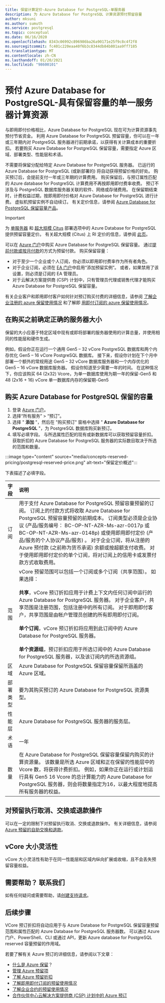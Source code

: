 ```yaml
---
title: 保留计算定价-Azure Database for PostgreSQL-单服务器
description: 为 Azure Database for PostgreSQL 计算资源预付预留容量
author: mksuni
ms.author: sumuth
ms.service: postgresql
ms.topic: conceptual
ms.date: 06/16/2020
ms.openlocfilehash: 8343c06992c896986ba26a90171e25f9c8c4f2f8
ms.sourcegitcommit: fc401c220eaa40f6b3c8344db84b801aa9ff7185
ms.translationtype: MT
ms.contentlocale: zh-CN
ms.lasthandoff: 01/20/2021
ms.locfileid: "98600101"
---
```

# <a name="prepay-for-azure-database-for-postgresql---single-server-compute-resources-with-reserved-capacity"></a>预付 Azure Database for PostgreSQL-具有保留容量的单一服务器计算资源

与即用即付价格相比，Azure Database for PostgreSQL 现在可为计算资源事先预付节省资金。 利用 Azure Database for PostgreSQL 预留容量，你可以在一年或三年期内对 PostgreSQL 服务器进行前期承诺，以获得有关计算成本的重要折扣。 若要购买 Azure Database for PostgreSQL 保留容量，需要指定 Azure 区域、部署类型、性能层和术语。 </br>

不需要将保留分配给特定 Azure Database for PostgreSQL 服务器。 已运行的 Azure Database for PostgreSQL (或新部署的) 将自动获得预留价格的好处。 购买预订后，会提前支付一年或三年期的计算费用。 购买保留后，与预订属性匹配的 Azure database for PostgreSQL 计算费用不再按即用即付费率收费。 预订不涉及与 PostgreSQL 数据库服务器关联的软件、网络或存储费用。 在保留期结束时，计费权益过期，按即用即付价格对 Azure Database for PostgreSQL 进行计费。 虚拟机预留实例不自动续订。 有关定价信息，请参阅 [Azure Database for PostgreSQL 保留容量产品](https://azure.microsoft.com/pricing/details/postgresql/)。 </br>

> [!IMPORTANT]
> 为 [单服务器](./overview.md#azure-database-for-postgresql---single-server) 和 [超大规模 Citus](./overview.md#azure-database-for-postgresql--hyperscale-citus) 部署选项中的 Azure Database for PostgreSQL 提供预留容量定价。 有关超大规模 (Citus) 上 RI 定价的信息，请参阅 [此页](concepts-hyperscale-reserved-pricing.md)。

可以在 [Azure 门户](https://portal.azure.com/)中购买 Azure Database for PostgreSQL 保留容量。 通过[提前付款或按月付款](../cost-management-billing/reservations/prepare-buy-reservation.md)的方式为预留付款。 购买保留容量：

* 对于至少一个企业或个人订阅，你必须以即用即付费率作为所有者角色。
* 对于企业订阅，必须在 [EA 门户](https://ea.azure.com/)中启用“添加预留实例”。 或者，如果禁用了该设置，则必须是订阅的 EA 管理员。
* 对于云解决方案提供商 (CSP) 计划中，只有管理员代理或销售代理才能购买 Azure Database for PostgreSQL 保留容量。 </br>

有关企业客户和即用即付客户如何针对预订购买付费的详细信息，请参阅 [了解企业注册的 azure 保留使用情况](../cost-management-billing/reservations/understand-reserved-instance-usage-ea.md) 和了解即 [用即付订阅的 azure 保留使用情况](../cost-management-billing/reservations/understand-reserved-instance-usage.md)。


## <a name="determine-the-right-server-size-before-purchase"></a>在购买之前确定正确的服务器大小

保留的大小应基于特定区域中现有或即将部署的服务器使用的计算总量，并使用相同的性能层和硬件生成。</br>

例如，假设你正在运行一个通用 Gen5 – 32 vCore PostgreSQL 数据库和两个内存优化 Gen5 – 16 vCore PostgreSQL 数据库。 接下来，假设你计划在下个月中部署一个额外的常规用途 Gen5 – 32 vCore 数据库服务器和一个内存优化的 Gen5 – 16 vCore 数据库服务器。 假设你知道至少需要一年的时间。 在这种情况下，你应该购买 64 (2x32) Vcore，为单一数据库使用为期一年的保留-Gen5 和 48 (2x16 + 16) vCore 单一数据库内存的保留期-Gen5


## <a name="buy-azure-database-for-postgresql-reserved-capacity"></a>购买 Azure Database for PostgreSQL 保留的容量

1. 登录 [Azure 门户](https://portal.azure.com/)。
2. 选择“所有服务” > “预订”。
3. 选择 " **添加** "，然后在 "购买预订" 窗格中选择 " **Azure Database for PostgreSQL** "，为 PostgreSQL 数据库购买新预订。
4. 填写必填字段。 与所选属性匹配的现有或新数据库可以获取预留容量折扣。 获取折扣的 Azure Database for PostgreSQL 服务器的实际数目取决于所选的范围和数量。


:::image type="content" source="media/concepts-reserved-pricing/postgresql-reserved-price.png" alt-text="保留定价概述":::


下表描述了必填字段。

| 字段 | 说明 |
| :------------ | :------- |
| 订阅   | 用于支付 Azure Database for PostgreSQL 预留容量预留的订阅。 订阅上的付款方式将收取 Azure Database for PostgreSQL 预留容量预留的前期成本。 订阅类型必须是企业协议 (产品/服务编号： BC-OP-NT-AZR-Ms-azr-0017p 或 BC-OP-NT-AZR-Ms-azr-0148p) 或使用即用即付定价 (产品/服务的个人协议产品/服务) 。 对于企业订阅，将从注册的 Azure 预付款 (之前称为货币承诺) 余额或按超额支付收费。 对于使用即用即付定价的单个订阅，将对订阅上的信用卡或发票付款方式收取费用。
| 范围 | vCore 预留范围可以包括一个订阅或多个订阅（共享范围）。 如果选择： </br></br> **共享**，vCore 预订折扣应用于计费上下文内任何订阅中运行的 Azure Database for PostgreSQL 服务器。 对于企业客户，共享范围是注册范围，包括注册中的所有订阅。 对于即用即付客户，共享范围是由帐户管理员创建的所有即用即付订阅。</br></br> **单个订阅**，vCore 预订折扣将应用到此订阅中的 Azure Database for PostgreSQL 服务器。 </br></br> **单个资源组**，预订折扣应用于所选订阅中的 Azure Database for PostgreSQL 服务器，以及该订阅内的所选资源组。
| 区域 | Azure Database for PostgreSQL 保留容量保留所涵盖的 Azure 区域。
| 部署类型 | 要为其购买预订的 Azure Database for PostgreSQL 资源类型。
| 性能层 | Azure Database for PostgreSQL 服务器的服务层。
| 术语 | 一年
| 数量 | 在 Azure Database for PostgreSQL 保留容量保留内购买的计算资源量。 该数量是所选 Azure 区域和正在保留的性能层中的 Vcore 数，将获得计费折扣。 例如，如果你正在运行或计划运行具有 Gen5 16 Vcore 的总计算能力的 Azure Database for PostgreSQL 服务器，则会将数量指定为16，以最大程度地提高所有服务器的权益。

## <a name="cancel-exchange-or-refund-reservations"></a>对预留执行取消、交换或退款操作

可以在一定的限制下对预留执行取消、交换或退款操作。 有关详细信息，请参阅 [Azure 预留的自助交换和退款](../cost-management-billing/reservations/exchange-and-refund-azure-reservations.md)。

## <a name="vcore-size-flexibility"></a>vCore 大小灵活性

vCore 大小灵活性有助于在同一性能层和区域内纵向扩展或收缩，且不会丢失预留容量权益。 

## <a name="need-help-contact-us"></a>需要帮助？ 联系我们

如有任何疑问或需要帮助，请[创建支持请求](https://portal.azure.com/#blade/Microsoft_Azure_Support/HelpAndSupportBlade/newsupportrequest)。

## <a name="next-steps"></a>后续步骤

VCore 预订折扣将自动应用于与 Azure Database for PostgreSQL 保留容量预留范围和属性匹配的 Azure Database for PostgreSQL 服务器数。 可以通过 Azure 门户、PowerShell、CLI 或通过 API，更新 Azure database for PostgreSQL reserved 容量预留的作用域。

若要了解有关 Azure 预订的详细信息，请参阅以下文章：

* [什么是 Azure 保留](../cost-management-billing/reservations/save-compute-costs-reservations.md)？
* [管理 Azure 预留项](../cost-management-billing/reservations/manage-reserved-vm-instance.md)
* [了解 Azure 预留折扣](../cost-management-billing/reservations/understand-reservation-charges.md)
* [了解即用即付订阅的预留使用情况](../cost-management-billing/reservations/understand-reservation-charges-postgresql.md)
* [了解企业合约的预留使用情况](../cost-management-billing/reservations/understand-reserved-instance-usage-ea.md)
* [合作伙伴中心云解决方案提供商 (CSP) 计划中的 Azure 预订](/partner-center/azure-reservations)